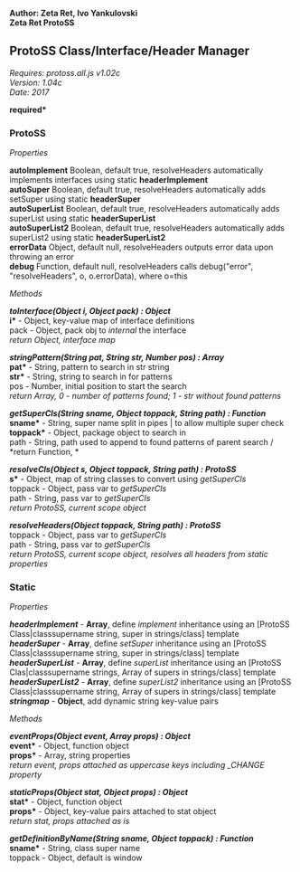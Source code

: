 __Author: Zeta Ret, Ivo Yankulovski__  
__Zeta Ret ProtoSS__  
## ProtoSS Class/Interface/Header Manager  
*Requires: protoss.all.js v1.02c*  
*Version: 1.04c*  
*Date: 2017*  

__required*__

### ProtoSS  

*Properties*  

__autoImplement__ Boolean, default true, resolveHeaders automatically implements interfaces using static __headerImplement__  
__autoSuper__ Boolean, default true, resolveHeaders automatically adds setSuper using static __headerSuper__  
__autoSuperList__ Boolean, default true, resolveHeaders automatically adds superList using static __headerSuperList__  
__autoSuperList2__ Boolean, default true, resolveHeaders automatically adds superList2 using static __headerSuperList2__  
__errorData__ Object, default null, resolveHeaders outputs error data upon throwing an error  
__debug__ Function, default null, resolveHeaders calls debug("error", "resolveHeaders", o, o.errorData), where o=this  

*Methods*  

__*toInterface(Object i, Object pack) : Object*__  
__i*__ - Object, key-value map of interface definitions  
pack - Object, pack obj to *internal* the interface  
*return Object, interface map* 

__*stringPattern(String pat, String str, Number pos) : Array*__  
__pat*__ - String, pattern to search in str string  
__str*__ - String, string to search in for patterns  
pos - Number, initial position to start the search  
*return Array, 0 - number of patterns found; 1 - str without found patterns*

__*getSuperCls(String sname, Object toppack, String path) : Function*__  
__sname*__ - String, super name split in pipes | to allow multiple super check  
__toppack*__ - Object, package object to search in  
path - String, path used to append to found patterns of parent search /  
*return Function, *

__*resolveCls(Object s, Object toppack, String path) : ProtoSS*__  
__s*__ - Object, map of string classes to convert using *getSuperCls*  
toppack - Object, pass var to *getSuperCls*  
path - String, pass var to *getSuperCls*  
*return ProtoSS, current scope object*

__*resolveHeaders(Object toppack, String path) : ProtoSS*__  
toppack - Object, pass var to *getSuperCls*  
path - String, pass var to *getSuperCls*  
*return ProtoSS, current scope object, resolves all headers from static properties*


### Static  

*Properties*  

__*headerImplement*__ - __Array__, define *implement* inheritance using an [ProtoSS Class|classsupername string, super in strings/class] template   
__*headerSuper*__ - __Array__, define *setSuper* inheritance using an [ProtoSS Class|classsupername string, super in strings/class] template  
__*headerSuperList*__ - __Array__, define *superList* inheritance using an [ProtoSS Clas|classsupername strings, Array of supers in strings/class] template   
__*headerSuperList2*__ - __Array__, define *superList2* inheritance using an [ProtoSS Class|classsupername string, Array of supers in strings/class] template  
__*stringmap*__ - __Object__, add dynamic string key-value pairs  

*Methods*  

__*eventProps(Object event, Array props) : Object*__   
__event*__ - Object, function object  
__props*__ - Array, string properties  
*return event, props attached as uppercase keys including _CHANGE property*

__*staticProps(Object stat, Object props) : Object*__  
__stat*__ - Object, function object  
__props*__ - Object, key-value pairs attached to stat object  
*return stat, props attached as is*

__*getDefinitionByName(String sname, Object toppack) : Function*__  
__sname*__ - String, class super name  
toppack - Object, default is window  
